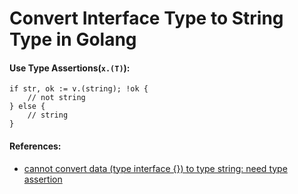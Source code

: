 # Convert Interface Type to String Type in Golang

#### Use Type Assertions(`x.(T)`):

    if str, ok := v.(string); !ok {
        // not string
    } else {
        // string
    }

#### References:
* [cannot convert data (type interface {}) to type string: need type assertion](http://stackoverflow.com/questions/14289256/cannot-convert-data-type-interface-to-type-string-need-type-assertion)